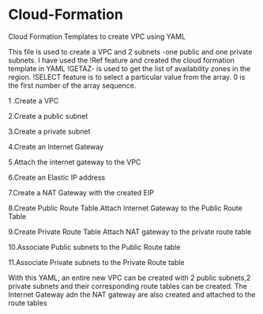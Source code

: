 # Cloud-Formation
Cloud Formation Templates to create VPC using YAML

 This file is used to create a VPC and 2 subnets -one public and one private subnets. I have used the !Ref feature and created the cloud formation template in YAML 
!GETAZ- is used to get the list of availability zones in the region.
!SELECT feature is to select a particular value from the array. 0 is the first number of the array sequence.   
 
 1 .Create a VPC 

 2.Create a public subnet
 
 3.Create a private subnet
 
 4.Create an Internet Gateway
 
 5.Attach the internet gateway to the VPC
 
 6.Create an Elastic IP address 
 
 7.Create a NAT Gateway with the created EIP
 
 8.Create Public Route Table.Attach Internet Gateway to the Public Route Table
 
 9.Create Private Route Table Attach NAT gateway to the private route table
 
 10.Associate Public subnets to the Public Route table
 
 11.Associate Private subnets to the Private Route table

With this YAML, an entire new VPC can be created with 2 public subnets,2 private subnets and their corresponding route tables can be created. The Internet Gateway adn the NAT gateway are also created and attached to the route tables 


